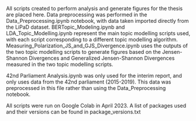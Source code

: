 All scripts created to perform analysis and generate figures for the thesis are placed here. Data preprocessing was performed in the Data_Preprocessing.ipynb notebook, with data taken imported directly from the LiPaD dataset. BERTopic_Modeling.ipynb and LDA_Topic_Modelling.ipynb represent the main topic modelling scripts used, with each script corresponding to a different topic modelling algorithm. Measuring_Polarization_JS_and_GJS_Divergence.ipynb uses the outputs of the two topic modelling scripts to generate figures based on the Jensen-Shannon Divergences and Generalized Jensen-Shannon Divergences measured in the two topic modelling scripts.

42nd Parliament Analysis.ipynb was only used for the interim report, and only uses data from the 42nd parliament (2015-2019). This data was preprocessed in this file rather than using the Data_Preprocessing notebook.

All scripts were run on Google Colab in April 2023. A list of packages used and their versions can be found in package_versions.txt
